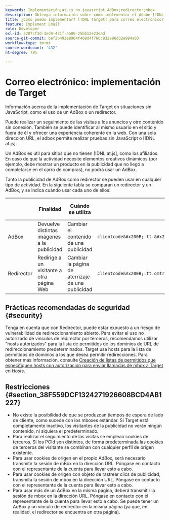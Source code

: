 ```yaml
---
keywords: Implementación;at.js no javascript;AdBox;redirector;mbox
description: Obtenga información sobre cómo implementar el Adobe [!DNL Target] en situaciones que no sean de JavaScript, como el uso de un AdBox o un redirector.
title: ¿Cómo puedo implementar? [!DNL Target] para correo electrónico?
feature: Implement Email
role: Developer
exl-id: 3287cf3d-3ed4-471f-aa06-25bb12e23ead
source-git-commit: bef2b493e8964f468d4f766c932a96d32e994a03
workflow-type: tm+mt
source-wordcount: '432'
ht-degree: 78%

---
```


# Correo electrónico: implementación de Target

Información acerca de la implementación de Target en situaciones sin JavaScript, como el uso de un AdBox o un redirector.

Puede realizar un seguimiento de las visitas a los anuncios y otro contenido sin conexión. También se puede identificar al mismo usuario en el sitio y fuera de él y ofrecer una experiencia coherente en la web. Con una sola dirección URL, el adbox permite realizar pruebas sin JavaScript o [!DNL at.js].

Un AdBox es útil para sitios que no tienen [!DNL at.js], como los afiliados. En caso de que la actividad necesite elementos creativos dinámicos (por ejemplo, debe mostrar un producto en la publicidad que no llegó a completarse en el carro de compras), no podrá usar un AdBox.

Tanto la publicidad de AdBox como redirector se pueden usar en cualquier tipo de actividad. En la siguiente tabla se comparan un redirector y un AdBox, y se indica cuándo usar cada uno de ellos:

|  | Finalidad | Cuándo se utiliza | Estructura de la dirección URL | Tipo de oferta | Contenido de la oferta |
|--- |--- |--- |--- |--- |--- |
| AdBox | Devuelve distintas imágenes a la publicidad | Cambiar el contenido de una publicidad | `clientcode&#x200B;.tt.&#x200B;omtrdc&#x200B;.net/&#x200B;m2&#x200B;/&#x200B;clientcode/ubox/&#x200B;image?` | oferta de redireccionamiento | Dirección URL de una imagen |
| Redirector | Redirige a un visitante a otra página Web | Cambiar la página de aterrizaje de una publicidad | `clientcode&#x200B;.tt.omtrdc.net/&#x200B;m2/clientcode&#x200B;/ubox/page?` | oferta de redireccionamiento | Dirección URL de una página |

## Prácticas recomendadas de seguridad {#security}

Tenga en cuenta que con Redirector, puede estar expuesto a un riesgo de vulnerabilidad de redireccionamiento abierto. Para evitar el uso no autorizado de vínculos de redirector por terceros, recomendamos utilizar &quot;hosts autorizados&quot; para la lista de permitidos de los dominios de URL de redireccionamiento predeterminados. Target usa hosts para la lista de permitidos de dominios a los que desea permitir redirecciones. Para obtener más información, consulte [Creación de listas de permitidos que especifiquen hosts con autorización para enviar llamadas de mbox a Target](/help/administrating-target/hosts.md#allowlist) en *Hosts*.

## Restricciones {#section_38F559DCF1324271926608BCD4AB1227}

* No existe la posibilidad de que se produzcan tiempos de espera de lado de cliente, como sucede con los mboxes estándar. Si Target está completamente inactivo, los visitantes de la publicidad no verán ningún contenido, ni siquiera el predeterminado.
* Para realizar el seguimiento de las visitas se emplean cookies de terceros. Si los PCId son distintos, de forma predeterminada las cookies de terceros del visitante se combinan con cualquier perfil de origen existente.
* Para usar cookies de origen en el propio AdBox, será necesario transmitir la sesión de mBox en la dirección URL. Póngase en contacto con el representante de la cuenta para llevar esto a cabo.
* Para usar cookies de origen con objeto de rastrear clics de publicidad, transmita la sesión de mbox en la dirección URL. Póngase en contacto con el representante de la cuenta para llevar esto a cabo.
* Para usar más de un AdBox en la misma página, deberá transmitir la sesión de mbox en la dirección URL. Póngase en contacto con el representante de la cuenta para llevar esto a cabo. Se puede tener un AdBox y un vínculo de redirector en la misma página (ya que, en realidad, el redirector se encuentra en otra página).
